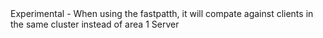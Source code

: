 <function name="holylib_networking_fastpath_usecluster" parent="" type="libraryfield">
    <description>
        Experimental - When using the fastpatth, it will compate against clients in the same cluster instead of area
        <added version="0.8"></added>
    </description>
    <value>1</value>
    <realm>Server</realm>
</function>